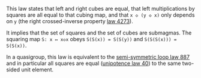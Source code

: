 This law states that left and right cubes are equal, that left multiplications by squares are all equal to that cubing map, and that `x ◇ (y ◇ x)` only depends on `y` (the right crossed-inverse property [law 4273](https://teorth.github.io/equational_theories/implications/?4273)).

It implies that the set of squares and the set of cubes are submagmas.  The squaring map `S: x ↦ x◇x` obeys `S(S(x)) = S(S(y))` and `S(S(S(x))) = S(S(x))`.

In a quasigroup, this law is equivalent to the [semi-symmetric loop law 887](https://teorth.github.io/equational_theories/implications/?887) and in particular all squares are equal ([unipotence law 40](https://teorth.github.io/equational_theories/implications/?40)) to the same two-sided unit element.
